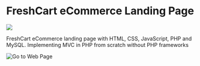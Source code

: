 # FreshCart eCommerce Landing Page

<img src="https://cdn.discordapp.com/attachments/1129195909796860029/1176599820929089666/FreshCart_Banner.PNG?ex=656f74f9&is=655cfff9&hm=df3eb379ddad17993406a266de38129820d6fae293f5b52d4d75e8c00c892cb7&" >
<p>FreshCart eCommerce landing page with HTML, CSS, JavaScript, PHP and MySQL. Implementing MVC in PHP from scratch without PHP frameworks
</p>

![Go to Web Page](https://img.shields.io/badge/Go%20to%20Page-0AA70A?style=for-the-badge&logo=proton%20drive&logoColor=white)
